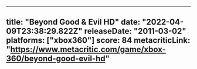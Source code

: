 
---
title: "Beyond Good & Evil HD"
date: "2022-04-09T23:38:29.822Z"
releaseDate: "2011-03-02"
platforms: ["xbox360"]
score: 84
metacriticLink: "https://www.metacritic.com/game/xbox-360/beyond-good-evil-hd"
---
